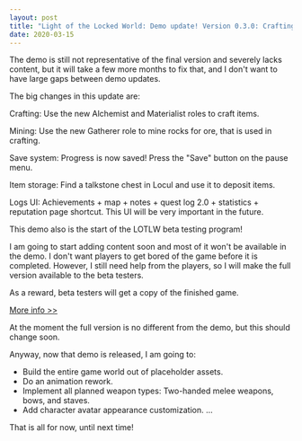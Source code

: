 ```yaml
---
layout: post
title: "Light of the Locked World: Demo update! Version 0.3.0: Crafting, save system, item storage"
date: 2020-03-15
---
```


The demo is still not representative of the final version and severely lacks content, but it will take a few more months to fix that, and I don't want to have large gaps between demo updates.

The big changes in this update are:

Crafting:
Use the new Alchemist and Materialist roles to craft items.

Mining:
Use the new Gatherer role to mine rocks for ore, that is used in crafting.

Save system:
Progress is now saved! Press the "Save" button on the pause menu.

Item storage:
Find a talkstone chest in Locul and use it to deposit items.

Logs UI:
Achievements + map + notes + quest log 2.0 + statistics + reputation page shortcut.
This UI will be very important in the future.

This demo also is the start of the LOTLW beta testing program!

I am going to start adding content soon and most of it won't be available in the demo.
I don't want players to get bored of the game before it is completed.
However, I still need help from the players, so I will make the full version available to the beta testers.

As a reward, beta testers will get a copy of the finished game.

[More info >>](https://zuurix.com/lotlw-beta/)

At the moment the full version is no different from the demo, but this should change soon.

Anyway, now that demo is released, I am going to:

- Build the entire game world out of placeholder assets.
- Do an animation rework.
- Implement all planned weapon types: Two-handed melee weapons, bows, and staves.
- Add character avatar appearance customization.
...

That is all for now, until next time!

